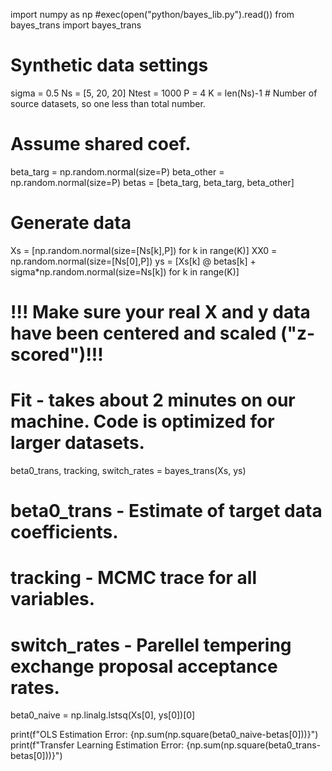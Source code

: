 

import numpy as np
#exec(open("python/bayes_lib.py").read())
from bayes_trans import bayes_trans

# Synthetic data settings
sigma = 0.5
Ns = [5, 20, 20]
Ntest = 1000
P = 4
K = len(Ns)-1 # Number of source datasets, so one less than total number.

# Assume shared coef.
beta_targ = np.random.normal(size=P)
beta_other = np.random.normal(size=P)
betas = [beta_targ, beta_targ, beta_other]

# Generate data
Xs = [np.random.normal(size=[Ns[k],P]) for k in range(K)]
XX0 = np.random.normal(size=[Ns[0],P])
ys = [Xs[k] @ betas[k] + sigma*np.random.normal(size=Ns[k]) for k in range(K)]

# !!! Make sure your real X and y data have been centered and scaled ("z-scored")!!!

# Fit - takes about 2 minutes on our machine. Code is optimized for larger datasets.
beta0_trans, tracking, switch_rates = bayes_trans(Xs, ys)

# beta0_trans - Estimate of target data coefficients.
# tracking - MCMC trace for all variables.
# switch_rates - Parellel tempering exchange proposal acceptance rates.

beta0_naive = np.linalg.lstsq(Xs[0], ys[0])[0]

print(f"OLS Estimation Error: {np.sum(np.square(beta0_naive-betas[0]))}")
print(f"Transfer Learning Estimation Error: {np.sum(np.square(beta0_trans-betas[0]))}")


